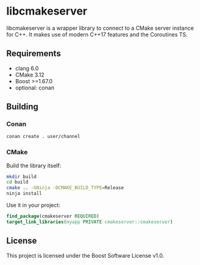 libcmakeserver
==============

libcmakeserver is a wrapper library to connect to a CMake server instance for C++.
It makes use of modern C++17 features and the Coroutines TS.

Requirements
------------
- clang 6.0
- CMake 3.12
- Boost >=1.67.0
- optional: conan

Building
--------

### Conan
```bash
conan create . user/channel
```

### CMake
Build the library itself:
```bash
mkdir build
cd build
cmake .. -GNinja -DCMAKE_BUILD_TYPE=Release
ninja install
```
Use it in your project:
```cmake
find_package(cmakeserver REQUIRED)
target_link_libraries(myapp PRIVATE cmakeserver::cmakeserver)
```

License
-------
This project is licensed under the Boost Software License v1.0.
